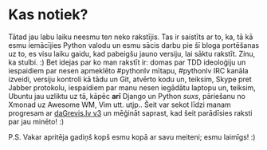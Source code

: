 # Kas notiek?

Tātad jau labu laiku neesmu te*n* neko rakstījis. Tas ir saistīts ar to, ka, tā kā esmu iemācījies Python valodu un esmu sācis darbu pie šī bloga portēšanas uz to, es visu laiku gaidu, kad pabeigšu jauno versiju, lai sāktu rakstīt. Zinu, ka stulbi. :) Bet idejas par ko man rakstīt ir: domas par TDD ideoloģiju un iespaidiem par nesen apmeklēto #pythonlv mītapu, #pythonlv IRC kanāla izveidi, versiju kontroli kā tādu un Git, atvērto kodu un, teiksim, Skype pret Jabber protokolu, iespaidiem par manu nesen iegādātu laptopu un, teiksim, Ubuntu jau uzliktu uz tā, kāpēc **arī** Django un Python _suxs_, pāriešanu no Xmonad uz Awesome WM, Vim utt. utjp.. Šeit var sekot līdzi manam progresam ar [daGrevis.lv v3](https://github.com/daGrevis/daGrevis.lv) un mēģināt saprast, kad šeit parādīsies raksti par jau minēto! :)

P.S. Vakar apritēja gadiņš kopš esmu kopā ar savu meiteni; esmu laimīgs! :)